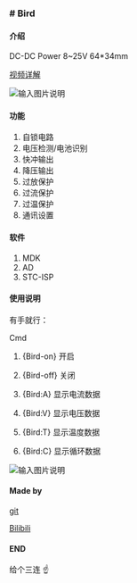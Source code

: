 ### # Bird


#### 介绍
DC-DC Power
8~25V
64*34mm

[视频详解](https://www.bilibili.com/video/BV1XU4y1b7m1#reply4472232643)

![输入图片说明](https://images.gitee.com/uploads/images/2021/0426/202740_1b146235_7821111.jpeg "Bird.jpg")

#### 功能
1. 自锁电路 
2. 电压检测/电池识别 
3. 快冲输出 
4. 降压输出 
5. 过放保护 
6. 过流保护 
7. 过温保护 
8. 通讯设置 


#### 软件

1.  MDK
2.  AD
3.  STC-ISP

#### 使用说明

有手就行：

Cmd

1. {Bird-on}		开启
1. {Bird-off}		关闭

1. {Bird:A}			显示电流数据
1. {Bird:V}			显示电压数据
1. {Bird:T}			显示温度数据
1. {Bird:C}			显示循环数据


![输入图片说明](https://images.gitee.com/uploads/images/2021/0426/202924_431db90c_7821111.png "9600.png")


#### Made by
[git](http://gitee.com/Swiper_witty)

[Bilibili](http://space.bilibili.com/102898291)
#### END

给个三连 :point_up: 

